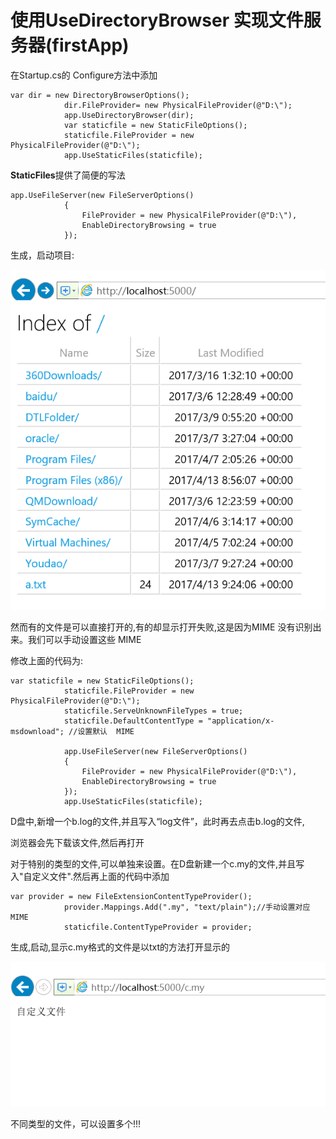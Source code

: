 # 使用UseDirectoryBrowser 实现文件服务器(firstApp)



在Startup.cs的 Configure方法中添加

```
var dir = new DirectoryBrowserOptions();
            dir.FileProvider= new PhysicalFileProvider(@"D:\");
            app.UseDirectoryBrowser(dir);
            var staticfile = new StaticFileOptions();
            staticfile.FileProvider = new PhysicalFileProvider(@"D:\");            
            app.UseStaticFiles(staticfile);
```

**StaticFiles**提供了简便的写法

```
app.UseFileServer(new FileServerOptions()
            {
                FileProvider = new PhysicalFileProvider(@"D:\"),
                EnableDirectoryBrowsing = true
            });
```



生成，启动项目:

![](img/8.png)

然而有的文件是可以直接打开的,有的却显示打开失败,这是因为MIME 没有识别出来。我们可以手动设置这些 MIME 

修改上面的代码为:

```
var staticfile = new StaticFileOptions();
            staticfile.FileProvider = new PhysicalFileProvider(@"D:\");
            staticfile.ServeUnknownFileTypes = true;
            staticfile.DefaultContentType = "application/x-msdownload"; //设置默认  MIME 

            app.UseFileServer(new FileServerOptions()
            {
                FileProvider = new PhysicalFileProvider(@"D:\"),
                EnableDirectoryBrowsing = true
            });
            app.UseStaticFiles(staticfile);
```



D盘中,新增一个b.log的文件,并且写入“log文件”，此时再去点击b.log的文件,

浏览器会先下载该文件,然后再打开



对于特别的类型的文件,可以单独来设置。在D盘新建一个c.my的文件,并且写入"自定义文件".然后再上面的代码中添加

```
var provider = new FileExtensionContentTypeProvider();
            provider.Mappings.Add(".my", "text/plain");//手动设置对应MIME
            staticfile.ContentTypeProvider = provider;
```

生成,启动,显示c.my格式的文件是以txt的方法打开显示的

![](img/9.png)

不同类型的文件，可以设置多个!!!
